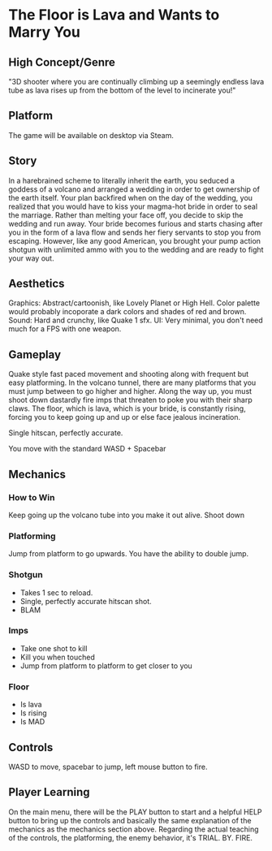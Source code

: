 # The Floor is Lava and Wants to Marry You

## High Concept/Genre 
"3D shooter where you are continually climbing up a seemingly endless lava tube as lava rises up from the bottom of the level to incinerate you!"

## Platform
The game will be available on desktop via Steam.

## Story
In a harebrained scheme to literally inherit the earth, you seduced a goddess of a volcano and arranged a wedding in order to get ownership of the earth itself. Your plan backfired when on the day of the wedding, you realized that you would have to kiss your magma-hot bride in order to seal the marriage. Rather than melting your face off, you decide to skip the wedding and run away. Your bride becomes furious and starts chasing after you in the form of a lava flow and sends her fiery servants to stop you from escaping. However, like any good American, you brought your pump action shotgun with unlimited ammo with you to the wedding and are ready to fight your way out.

## Aesthetics
Graphics: Abstract/cartoonish, like Lovely Planet or High Hell. Color palette would probably incoporate a dark colors and shades of red and brown.
Sound: Hard and crunchy, like Quake 1 sfx.
UI: Very minimal, you don't need much for a FPS with one weapon. 

## Gameplay 
Quake style fast paced movement and shooting along with frequent but easy platforming. In the volcano tunnel, there are many platforms that you must jump between to go higher and higher. Along the way up, you must shoot down dastardly fire imps that threaten to poke you with their sharp claws. The floor, which is lava, which is your bride, is constantly rising, forcing you to keep going up and up or else face jealous incineration.

Single hitscan, perfectly accurate.

You move with the standard WASD + Spacebar 

## Mechanics 
### How to Win
Keep going up the volcano tube into you make it out alive. Shoot down 

### Platforming
Jump from platform to go upwards. You have the ability to double jump.

### Shotgun
* Takes 1 sec to reload.
* Single, perfectly accurate hitscan shot.
* BLAM

### Imps 
* Take one shot to kill 
* Kill you when touched 
* Jump from platform to platform to get closer to you

### Floor
* Is lava
* Is rising
* Is MAD



## Controls

WASD to move, spacebar to jump, left mouse button to fire.

## Player Learning
On the main menu, there will be the PLAY button to start and a helpful HELP button to bring up the controls and basically the same explanation of the mechanics as the mechanics section above. Regarding the actual teaching of the controls, the platforming, the enemy behavior, it's
TRIAL. BY. FIRE. 
 